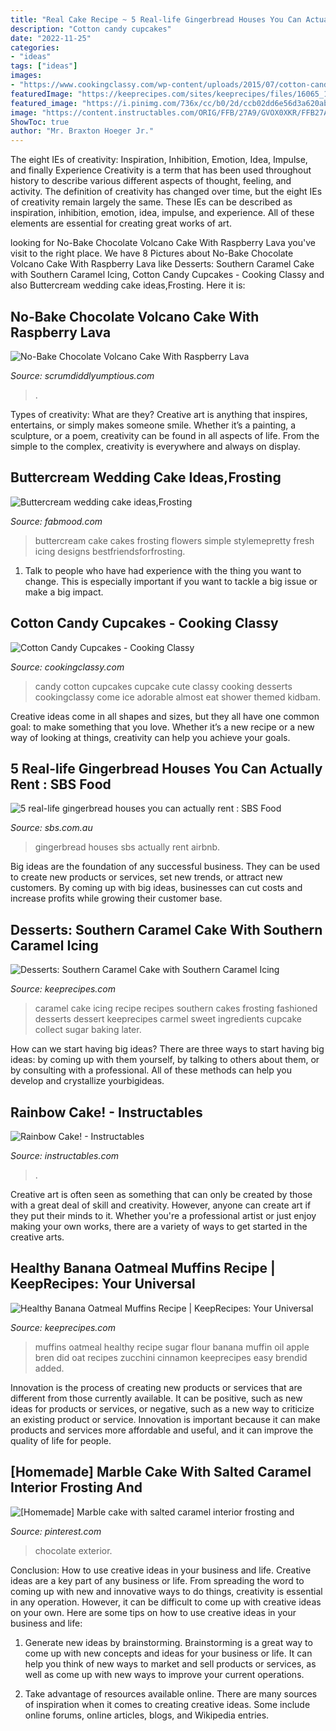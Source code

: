 ```yaml
---
title: "Real Cake Recipe ~ 5 Real-life Gingerbread Houses You Can Actually Rent : Sbs Food"
description: "Cotton candy cupcakes"
date: "2022-11-25"
categories:
- "ideas"
tags: ["ideas"]
images:
- "https://www.cookingclassy.com/wp-content/uploads/2015/07/cotton-candy-cupcakes4-srgb.1.jpg"
featuredImage: "https://keeprecipes.com/sites/keeprecipes/files/16065_1409372666_0.jpg"
featured_image: "https://i.pinimg.com/736x/cc/b0/2d/ccb02dd6e56d3a620ab6a1f94630523e--exterior-marble-cake.jpg"
image: "https://content.instructables.com/ORIG/FFB/27A9/GVOX0XKR/FFB27A9GVOX0XKR.jpg?frame=1"
ShowToc: true
author: "Mr. Braxton Hoeger Jr."
---
```



The eight IEs of creativity: Inspiration, Inhibition, Emotion, Idea, Impulse, and finally Experience
Creativity is a term that has been used throughout history to describe various different aspects of thought, feeling, and activity. The definition of creativity has changed over time, but the eight IEs of creativity remain largely the same. These IEs can be described as inspiration, inhibition, emotion, idea, impulse, and experience. All of these elements are essential for creating great works of art.

	

		
looking for No-Bake Chocolate Volcano Cake With Raspberry Lava you've visit to the right place. We have 8 Pictures about No-Bake Chocolate Volcano Cake With Raspberry Lava like Desserts: Southern Caramel Cake with Southern Caramel Icing, Cotton Candy Cupcakes - Cooking Classy and also Buttercream wedding cake ideas,Frosting. Here it is:
		
    
## No-Bake Chocolate Volcano Cake With Raspberry Lava

<img loading=lazy src="https://files.heftycdn.com/wp-content/uploads/2021/04/b1f75ee64dcc79100dcb0d42b736c8c3.jpg" onerror="this.onerror=null;this.src='https://tse1.mm.bing.net/th?id=OIP.WGghEmdsA80PrLHEpJMr_wHaEK&amp;pid=15.1';" alt="No-Bake Chocolate Volcano Cake With Raspberry Lava">

_Source: scrumdiddlyumptious.com_

>. 

	

Types of creativity: What are they?
Creative art is anything that inspires, entertains, or simply makes someone smile. Whether it’s a painting, a sculpture, or a poem, creativity can be found in all aspects of life. From the simple to the complex, creativity is everywhere and always on display.

    
## Buttercream Wedding Cake Ideas,Frosting

<img loading=lazy src="http://fabmood.com/wp-content/uploads/2014/05/Buttercream-wedding-cake4.jpg" onerror="this.onerror=null;this.src='https://tse3.mm.bing.net/th?id=OIP.TPy-NAsHEg2I0OM8NzEaQQHaKD&amp;pid=15.1';" alt="Buttercream wedding cake ideas,Frosting">

_Source: fabmood.com_

>buttercream cake cakes frosting flowers simple stylemepretty fresh icing designs bestfriendsforfrosting. 

	

1. Talk to people who have had experience with the thing you want to change. This is especially important if you want to tackle a big issue or make a big impact.

    
## Cotton Candy Cupcakes - Cooking Classy

<img loading=lazy src="https://www.cookingclassy.com/wp-content/uploads/2015/07/cotton-candy-cupcakes4-srgb.1.jpg" onerror="this.onerror=null;this.src='https://tse2.mm.bing.net/th?id=OIP.Rx98lGeaGTr0YIGUSxc-jgHaLH&amp;pid=15.1';" alt="Cotton Candy Cupcakes - Cooking Classy">

_Source: cookingclassy.com_

>candy cotton cupcakes cupcake cute classy cooking desserts cookingclassy come ice adorable almost eat shower themed kidbam. 

	

Creative ideas come in all shapes and sizes, but they all have one common goal: to make something that you love. Whether it’s a new recipe or a new way of looking at things, creativity can help you achieve your goals.

    
## 5 Real-life Gingerbread Houses You Can Actually Rent : SBS Food

<img loading=lazy src="https://www.sbs.com.au/food/sites/sbs.com.au.food/files/styles/full/public/gingerbread-house.jpg?itok=qmiHew30" onerror="this.onerror=null;this.src='https://tse4.mm.bing.net/th?id=OIP.RSra6loJJ-L9_Hy9G7NzEgHaEK&amp;pid=15.1';" alt="5 real-life gingerbread houses you can actually rent : SBS Food">

_Source: sbs.com.au_

>gingerbread houses sbs actually rent airbnb. 

	

Big ideas are the foundation of any successful business. They can be used to create new products or services, set new trends, or attract new customers. By coming up with big ideas, businesses can cut costs and increase profits while growing their customer base.

    
## Desserts: Southern Caramel Cake With Southern Caramel Icing

<img loading=lazy src="https://keeprecipes.com/sites/keeprecipes/files/16065_1409372666_0.jpg" onerror="this.onerror=null;this.src='https://tse2.mm.bing.net/th?id=OIP.OgFjxUNpRMzrl1_ZG9nHuQHaJr&amp;pid=15.1';" alt="Desserts: Southern Caramel Cake with Southern Caramel Icing">

_Source: keeprecipes.com_

>caramel cake icing recipe recipes southern cakes frosting fashioned desserts dessert keeprecipes carmel sweet ingredients cupcake collect sugar baking later. 

	

How can we start having big ideas?
There are three ways to start having big ideas: by coming up with them yourself, by talking to others about them, or by consulting with a professional. All of these methods can help you develop and crystallize yourbigideas.

    
## Rainbow Cake! - Instructables

<img loading=lazy src="https://content.instructables.com/ORIG/FFB/27A9/GVOX0XKR/FFB27A9GVOX0XKR.jpg?frame=1" onerror="this.onerror=null;this.src='https://tse2.mm.bing.net/th?id=OIP.YcrkAfyIKjM4tQmzs5JFgQAAAA&amp;pid=15.1';" alt="Rainbow Cake! - Instructables">

_Source: instructables.com_

>. 

	

Creative art is often seen as something that can only be created by those with a great deal of skill and creativity. However, anyone can create art if they put their minds to it. Whether you're a professional artist or just enjoy making your own works, there are a variety of ways to get started in the creative arts.

    
## Healthy Banana Oatmeal Muffins Recipe | KeepRecipes: Your Universal

<img loading=lazy src="https://keeprecipes.com/sites/keeprecipes/files/9899_1473208392_0.jpg" onerror="this.onerror=null;this.src='https://tse1.mm.bing.net/th?id=OIP.PlEnvw5DUYvbZ2uriGCqGwHaJ4&amp;pid=15.1';" alt="Healthy Banana Oatmeal Muffins Recipe | KeepRecipes: Your Universal">

_Source: keeprecipes.com_

>muffins oatmeal healthy recipe sugar flour banana muffin oil apple bren did oat recipes zucchini cinnamon keeprecipes easy brendid added. 

	

Innovation is the process of creating new products or services that are different from those currently available. It can be positive, such as new ideas for products or services, or negative, such as a new way to criticize an existing product or service. Innovation is important because it can make products and services more affordable and useful, and it can improve the quality of life for people.

    
## [Homemade] Marble Cake With Salted Caramel Interior Frosting And

<img loading=lazy src="https://i.pinimg.com/736x/cc/b0/2d/ccb02dd6e56d3a620ab6a1f94630523e--exterior-marble-cake.jpg" onerror="this.onerror=null;this.src='https://tse4.mm.bing.net/th?id=OIP.FMMTXE4pOrdUK5X9XW7tQwHaNK&amp;pid=15.1';" alt="[Homemade] Marble cake with salted caramel interior frosting and">

_Source: pinterest.com_

>chocolate exterior. 

	

Conclusion: How to use creative ideas in your business and life.
Creative ideas are a key part of any business or life. From spreading the word to coming up with new and innovative ways to do things, creativity is essential in any operation. However, it can be difficult to come up with creative ideas on your own. Here are some tips on how to use creative ideas in your business and life: 
1) Generate new ideas by brainstorming. Brainstorming is a great way to come up with new concepts and ideas for your business or life. It can help you think of new ways to market and sell products or services, as well as come up with new ways to improve your current operations. 

2) Take advantage of resources available online. There are many sources of inspiration when it comes to creating creative ideas. Some include online forums, online articles, blogs, and Wikipedia entries.

